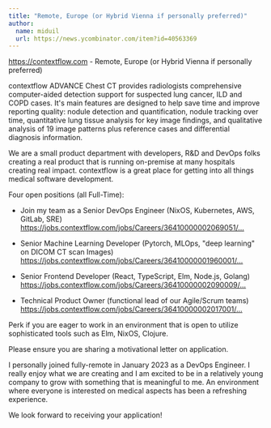 ```yaml
---
title: "Remote, Europe (or Hybrid Vienna if personally preferred)"
author:
  name: miduil
  url: https://news.ycombinator.com/item?id=40563369
---
```

<a href="https:&#x2F;&#x2F;contextflow.com" rel="nofollow">https:&#x2F;&#x2F;contextflow.com</a> - Remote, Europe (or Hybrid Vienna if personally preferred)

contextflow ADVANCE Chest CT provides radiologists comprehensive computer-aided detection support for suspected lung cancer, ILD and COPD cases. It&#x27;s main features are designed to help save time and improve reporting quality: nodule detection and quantification, nodule tracking over time, quantitative lung tissue analysis for key image findings, and qualitative analysis of 19 image patterns plus reference cases and differential diagnosis information.

We are a small product department with developers, R&amp;D and DevOps folks creating a real product that is running on-premise at many hospitals creating real impact. contextflow is a great place for getting into all things medical software development.

Four open positions (all Full-Time):

* Join my team as a Senior DevOps Engineer (NixOS, Kubernetes, AWS, GitLab, SRE) <a href="https:&#x2F;&#x2F;jobs.contextflow.com&#x2F;jobs&#x2F;Careers&#x2F;36410000002069051&#x2F;Senior-DevOps-Engineer?source=ycombinator" rel="nofollow">https:&#x2F;&#x2F;jobs.contextflow.com&#x2F;jobs&#x2F;Careers&#x2F;36410000002069051&#x2F;...</a>

* Senior Machine Learning Developer (Pytorch, MLOps, &quot;deep learning&quot; on DICOM CT scan Images)  <a href="https:&#x2F;&#x2F;jobs.contextflow.com&#x2F;jobs&#x2F;Careers&#x2F;36410000001960001&#x2F;Senior-Machine-Learning-Developer?source=ycombinator" rel="nofollow">https:&#x2F;&#x2F;jobs.contextflow.com&#x2F;jobs&#x2F;Careers&#x2F;36410000001960001&#x2F;...</a>

* Senior Frontend Developer (React, TypeScript, Elm, Node.js, Golang)  <a href="https:&#x2F;&#x2F;jobs.contextflow.com&#x2F;jobs&#x2F;Careers&#x2F;36410000002090009&#x2F;Senior-Frontend-Developer?source=ycombinator" rel="nofollow">https:&#x2F;&#x2F;jobs.contextflow.com&#x2F;jobs&#x2F;Careers&#x2F;36410000002090009&#x2F;...</a>

* Technical Product Owner (functional lead of our Agile&#x2F;Scrum teams)  <a href="https:&#x2F;&#x2F;jobs.contextflow.com&#x2F;jobs&#x2F;Careers&#x2F;36410000002017001&#x2F;Technical-Product-Owner?source=ycombinator" rel="nofollow">https:&#x2F;&#x2F;jobs.contextflow.com&#x2F;jobs&#x2F;Careers&#x2F;36410000002017001&#x2F;...</a>

Perk if you are eager to work in an environment that is open to utilize sophisticated tools such as Elm, NixOS, Clojure.

Please ensure you are sharing a motivational letter on application.

I personally joined fully-remote in January 2023 as a DevOps Engineer. I really enjoy what we are creating and I am excited to be in a relatively young company to grow with something that is meaningful to me. An environment where everyone is interested on medical aspects has been a refreshing experience.

We look forward to receiving your application!
